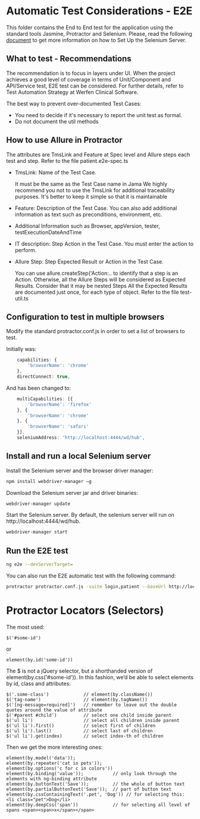 # Automatic Test Considerations - E2E #

This folder contains the End to End test for the application using the standard tools Jasmine, Protractor and Selenium. Please, read the following [document][serversetup] to get more information on how to Set Up the Selenium Server.

## What to test - Recommendations

The recommendation is to focus in layers under UI. When the project achieves a good level of coverage in terms of Unit/Component and API/Service test, E2E test can be considered.
For further details, refer to Test Automation Strategy at Werfen Clinical Software.

The best way to prevent over-documented Test Cases:
- You need to decide if it's necessary to report the unit test as formal.
- Do not document the util methods

## How to use Allure in Protractor

The attributes are TmsLink and Feature at Spec level and Allure steps each test and step. Refer to the file patient.e2e-spec.ts
- TmsLink: Name of the Test Case.

   It must be the same as the Test Case name in Jama
   We highly recommend you not to use the TmsLink for additional traceability purposes. It's better to keep it simple so that it is maintainable
- Feature: Description of the Test Case. You can also add additional information as text such as preconditions, environment, etc.
- Additional Information such as Browser, appVersion, tester, testExecutionDateAndTime
- IT description: Step Action in the Test Case. You must enter the action to perform.
- Allure Step: Step Expected Result or Action in the Test Case.

   You can use allure.createStep('Action:.. to identify that a step is an Action. Otherwise, all the Allure Steps will be considered as Expected Results.
   Consider that it may be nested Steps
   All the Expected Results are documented just once, for each type of object. Refer to the file test-util.ts

## Configuration to test in multiple browsers

Modify the standard protractor.conf.js in order to set a list of browsers to test.

Initially was:

```javascript
    capabilities: {
        'browserName': 'chrome'
    },
    directConnect: true,
```

And has been changed to:

```javascript
    multiCapabilities: [{
        'browserName': 'firefox'
    }, {
        'browserName': 'chrome'
    }, {
        'browserName': 'safari'
    }],
    seleniumAddress: 'http://localhost:4444/wd/hub',
```

## Install and run a local Selenium server

Install the Selenium server and the browser driver manager:

```bash
npm install webdriver-manager –g
```

Download the Selenium server jar and driver binaries:

```bash
webdriver-manager update
```

Start the Selenium server. By default, the selenium server will run on http://localhost:4444/wd/hub.

```bash
webdriver-manager start
```

## Run the E2E test

```bash
ng e2e --devServerTarget=
```

You can also run the E2E automatic test with the following command:
```bash
protractor protractor.conf.js -suite login,patient --baseUrl http://localhost:4200 --params.login.password=Systelab --params.login.user=Systelab
```

# Protractor Locators (Selectors)

The most used:

```
$('#some-id')
```

or

```
element(by.id('some-id'))
```

The $ is not a jQuery selector, but a shorthanded version of element(by.css('#some-id')). In this fashion, we’d be able to select elements by id, class and attributes:

```
$('.some-class')             // element(by.className())
$('tag-name')                // element(by.tagName())
$('[ng-message=required]')   // remember to leave out the double quotes around the value of attribute
$('#parent #child')          // select one child inside parent
$('ul li')                   // select all children inside parent
$('ul li').first()           // select first of children
$('ul li').last()            // select last of children
$('ul li').get(index)        // select index-th of children
```

Then we get the more interesting ones:

```
element(by.model('data'));
element(by.repeater('cat in pets'));
element(by.options('c for c in colors'))
element(by.binding('value'));           // only look through the elements with ng-binding attribute
element(by.buttonText('Save'));         // the whole of button text
element(by.partialButtonText('Save'));  // part of button text
element(by.cssContainingText('.pet', 'Dog')) // for selecting this: <li class="pet">Dog</li>
element(by.deepCss('span'))             // for selecting all level of spans <span><span>x</span></span>
```


[serversetup]: https://github.com/angular/protractor/blob/master/docs/server-setup.md

